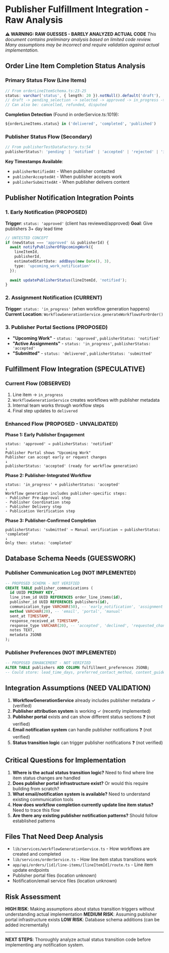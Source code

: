 # Publisher Fulfillment Integration - Raw Analysis

**⚠️ WARNING: RAW GUESSES - BARELY ANALYZED ACTUAL CODE**
*This document contains preliminary analysis based on limited code review. Many assumptions may be incorrect and require validation against actual implementation.*

## Order Line Item Completion Status Analysis

### Primary Status Flow (Line Items)
```typescript
// From orderLineItemSchema.ts:23-25
status: varchar('status', { length: 20 }).notNull().default('draft'),
// draft -> pending_selection -> selected -> approved -> in_progress -> delivered -> completed
// Can also be: cancelled, refunded, disputed
```

**Completion Detection** (Found in orderService.ts:1019):
```sql
${orderLineItems.status} in ('delivered', 'completed', 'published')
```

### Publisher Status Flow (Secondary)
```typescript
// From publisherTestDataFactory.ts:54
publisherStatus?: 'pending' | 'notified' | 'accepted' | 'rejected' | 'in_progress' | 'submitted' | 'completed';
```

**Key Timestamps Available**:
- `publisherNotifiedAt` - When publisher contacted
- `publisherAcceptedAt` - When publisher accepts work
- `publisherSubmittedAt` - When publisher delivers content

## Publisher Notification Integration Points

### 1. Early Notification (PROPOSED)
**Trigger**: `status: 'approved'` (client has reviewed/approved)
**Goal**: Give publishers 3+ day lead time

```typescript
// UNTESTED CONCEPT
if (newStatus === 'approved' && publisherId) {
  await notifyPublisherOfUpcomingWork({
    lineItemId,
    publisherId,
    estimatedStartDate: addDays(new Date(), 3),
    type: 'upcoming_work_notification'
  });
  
  await updatePublisherStatus(lineItemId, 'notified');
}
```

### 2. Assignment Notification (CURRENT)
**Trigger**: `status: 'in_progress'` (when workflow generation happens)
**Current Location**: `WorkflowGenerationService.generateWorkflowsForOrder()`

### 3. Publisher Portal Sections (PROPOSED)
- **"Upcoming Work"** - `status: 'approved'`, `publisherStatus: 'notified'`
- **"Active Assignments"** - `status: 'in_progress'`, `publisherStatus: 'accepted'`
- **"Submitted"** - `status: 'delivered'`, `publisherStatus: 'submitted'`

## Fulfillment Flow Integration (SPECULATIVE)

### Current Flow (OBSERVED)
1. Line item → `in_progress`
2. `WorkflowGenerationService` creates workflows with publisher metadata
3. Internal team works through workflow steps
4. Final step updates to `delivered`

### Enhanced Flow (PROPOSED - UNVALIDATED)

**Phase 1: Early Publisher Engagement**
```
status: 'approved' → publisherStatus: 'notified'
↓
Publisher Portal shows "Upcoming Work"
Publisher can accept early or request changes
↓
publisherStatus: 'accepted' (ready for workflow generation)
```

**Phase 2: Publisher-Integrated Workflow**
```
status: 'in_progress' + publisherStatus: 'accepted'
↓
Workflow generation includes publisher-specific steps:
- Publisher Pre-Approval step
- Publisher Coordination step  
- Publisher Delivery step
- Publication Verification step
```

**Phase 3: Publisher-Confirmed Completion**
```
publisherStatus: 'submitted' → Manual verification → publisherStatus: 'completed'
↓
Only then: status: 'completed'
```

## Database Schema Needs (GUESSWORK)

### Publisher Communication Log (NOT IMPLEMENTED)
```sql
-- PROPOSED SCHEMA - NOT VERIFIED
CREATE TABLE publisher_communications (
  id UUID PRIMARY KEY,
  line_item_id UUID REFERENCES order_line_items(id),
  publisher_id UUID REFERENCES publishers(id),
  communication_type VARCHAR(50), -- 'early_notification', 'assignment', etc.
  method VARCHAR(20), -- 'email', 'portal', 'manual'
  sent_at TIMESTAMP,
  response_received_at TIMESTAMP,
  response_type VARCHAR(20), -- 'accepted', 'declined', 'requested_changes'
  notes TEXT,
  metadata JSONB
);
```

### Publisher Preferences (NOT IMPLEMENTED)
```sql
-- PROPOSED ENHANCEMENT - NOT VERIFIED
ALTER TABLE publishers ADD COLUMN fulfillment_preferences JSONB;
-- Could store: lead_time_days, preferred_contact_method, content_guidelines
```

## Integration Assumptions (NEED VALIDATION)

1. **WorkflowGenerationService** already includes publisher metadata ✓ (verified)
2. **Publisher attribution system** is working ✓ (recently implemented)
3. **Publisher portal** exists and can show different status sections ❓ (not verified)
4. **Email notification system** can handle publisher notifications ❓ (not verified)
5. **Status transition logic** can trigger publisher notifications ❓ (not verified)

## Critical Questions for Implementation

1. **Where is the actual status transition logic?** Need to find where line item status changes are handled
2. **Does publisher portal infrastructure exist?** Or would this require building from scratch?
3. **What email/notification system is available?** Need to understand existing communication tools
4. **How does workflow completion currently update line item status?** Need to trace this flow
5. **Are there any existing publisher notification patterns?** Should follow established patterns

## Files That Need Deep Analysis

- `lib/services/workflowGenerationService.ts` - How workflows are created and completed
- `lib/services/orderService.ts` - How line item status transitions work
- `app/api/orders/[id]/line-items/[lineItemId]/route.ts` - Line item update endpoints
- Publisher portal files (location unknown)
- Notification/email service files (location unknown)

## Risk Assessment

**HIGH RISK**: Making assumptions about status transition triggers without understanding actual implementation
**MEDIUM RISK**: Assuming publisher portal infrastructure exists
**LOW RISK**: Database schema additions (can be added incrementally)

---

**NEXT STEPS**: Thoroughly analyze actual status transition code before implementing any notification system.